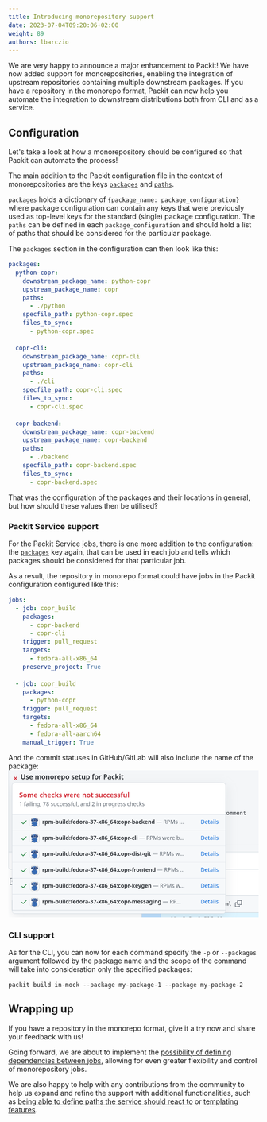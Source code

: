 ```yaml
---
title: Introducing monorepository support
date: 2023-07-04T09:20:06+02:00
weight: 89
authors: lbarczio
---
```


We are very happy to announce a major enhancement to Packit! We have now added support for
monorepositories, enabling the integration of upstream repositories containing multiple downstream packages.
If you have a repository in the monorepo format, Packit can now help you automate the integration to downstream
distributions both from CLI and as a service.

<!--truncate-->

## Configuration

Let's take a look at how a monorepository should be configured so that Packit can automate the process!

The main addition to the Packit configuration file in the context of monorepositories are the keys
[`packages`](/docs/configuration#packages) and [`paths`](/docs/configuration#paths).

`packages` holds a dictionary of `{package_name: package_configuration}` where package configuration can contain any keys
that were previously used as top-level keys for the standard (single) package configuration. The `paths` can be defined
in each `package_configuration` and should hold a list of paths that should be considered for the particular package.

The `packages` section in the configuration can then look like this:

```yaml
packages:
  python-copr:
    downstream_package_name: python-copr
    upstream_package_name: copr
    paths:
      - ./python
    specfile_path: python-copr.spec
    files_to_sync:
      - python-copr.spec

  copr-cli:
    downstream_package_name: copr-cli
    upstream_package_name: copr-cli
    paths:
      - ./cli
    specfile_path: copr-cli.spec
    files_to_sync:
      - copr-cli.spec

  copr-backend:
    downstream_package_name: copr-backend
    upstream_package_name: copr-backend
    paths:
      - ./backend
    specfile_path: copr-backend.spec
    files_to_sync:
      - copr-backend.spec
```

That was the configuration of the packages and their locations in general, but how should these values then be utilised?

### Packit Service support

For the Packit Service jobs, there is one more addition to the configuration: the [`packages`](/docs/configuration/jobs#packages) key again,
that can be used in each job and tells which packages should be considered for that particular job.

As a result, the repository in monorepo format could have jobs in the Packit configuration configured like this:

```yaml
jobs:
  - job: copr_build
    packages:
      - copr-backend
      - copr-cli
    trigger: pull_request
    targets:
      - fedora-all-x86_64
    preserve_project: True

  - job: copr_build
    packages:
      - python-copr
    trigger: pull_request
    targets:
      - fedora-all-x86_64
      - fedora-all-aarch64
    manual_trigger: True
```

And the commit statuses in GitHub/GitLab will also include the name of the package:
![Monorepo statuses](img/statuses.png)

### CLI support

As for the CLI, you can now for each command specify the `-p` or `--packages` argument followed by the package name
and the scope of the command will take into consideration only the specified packages:

    packit build in-mock --package my-package-1 --package my-package-2

## Wrapping up

If you have a repository in the monorepo format, give it a try now and share your feedback with us!

Going forward, we are about to implement the [possibility of defining dependencies between jobs](https://github.com/packit/packit-service/issues/2105),
allowing for even greater flexibility and control of monorepository jobs.

We are also happy to help with any contributions from the community to help us expand and refine the support with additional functionalities,
such as [being able to define paths the service should react to](https://github.com/packit/packit-service/issues/2006)
or [templating features](https://github.com/packit/packit/issues/1925).
